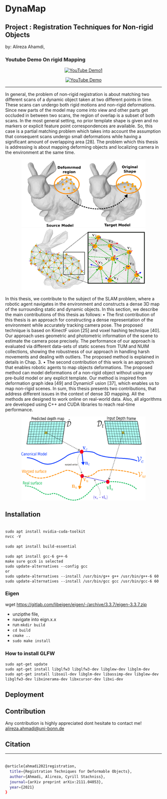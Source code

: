 # DynaMap
## Project : Registration Techniques for Non-rigid Objects
by: Alireza Ahamdi, 

### Youtube Demo On rigid Mapping

<div align="center">
	
[![YouTube Demo1](https://i.ytimg.com/an_webp/Nr2SV6QNiAs/mqdefault_6s.webp?du=3000&sqp=CKLuvI0G&rs=AOn4CLBC9fBXmokbUYNog4GzBFnTqiv2Mg)](https://www.youtube.com/watch?v=Nr2SV6QNiAs)
	
</div>

<div align="center">
	
[![YouTube Demo](https://i.ytimg.com/an_webp/cDG6tOieziQ/mqdefault_6s.webp?du=3000&sqp=CKzhvI0G&rs=AOn4CLCNhiqWK1_6RaUk-g5Dw3olds6eZA)](https://www.youtube.com/watch?v=cDG6tOieziQ)
	
</div>

 ----
 
In general, the problem of non-rigid registration is about matching two different
scans of a dynamic object taken at two different points in time. These scans
can undergo both rigid motions and non-rigid deformations. Since new parts
of the model may come into view and other parts get occluded in between two
scans, the region of overlap is a subset of both scans. In the most general
setting, no prior template shape is given and no markers or explicit feature
point correspondences are available. So, this case is a partial matching problem
which takes into account the assumption that consequent scans undergo small
deformations while having a significant amount of overlapping area [28]. The
problem which this thesis is addressing is about mapping deforming objects and
localizing camera in the environment at the same time.

<div align="center">
	<img src="/doc/nr.png" alt="cadf" width="400" title="cadf"/>
	<img src="/doc/warpfield.png" alt="robotoutside" width="400" title="robotoutside"/>
</div>

In this thesis, we contribute to the subject of the SLAM problem, where a
robotic agent navigates in the environment and constructs a dense 3D map of
the surrounding static and dynamic objects. In this section, we describe the
main contributions of this thesis as follows:
• The first contribution of this thesis is an approach for constructing a dense
representation of the environment while accurately tracking camera pose.
The proposed technique is based on KinectF usion [25] and voxel hashing
technique [40]. Our approach uses geometric and photometric information
of the scene to estimate the camera pose precisely. The performance of our
approach is evaluated via different data-sets of static scenes from TUM
and NUIM collections, showing the robustness of our approach in handling harsh movements and dealing with outliers. The proposed method
is explained in details in Chap. 3.
• The second contribution of this work is an approach that enables robotic
agents to map objects deformations. The proposed method can model
deformations of a non-rigid object without using any pre-build model or
any explicit template. Our method is inspired from deformation graph
idea [49] and DynamicF usion [37], which enables us to map non-rigid
scenes.
In sum, this thesis presents two contributions, that address different issues
in the context of dense 3D mapping. All the methods are designed to work
online on real-world data. Also, all algorithms are developed using C++ and
CUDA libraries to reach real-time performance.

<div align="center">
	<img src="/doc/warpfield_data.png" alt="oldrobot" width="400" title="oldrobot"/>
</div>

## Installation
```

sudo apt install nvidia-cuda-toolkit
nvcc -V

sudo apt install build-essential

sudo apt install gcc-6 g++-6
make sure gcc6 is selected
sudo update-alternatives --config gcc
or
sudo update-alternatives --install /usr/bin/g++ g++ /usr/bin/g++-6 60
sudo update-alternatives --install /usr/bin/gcc gcc /usr/bin/gcc-6 60
```

### Eigen
wget https://gitlab.com/libeigen/eigen/-/archive/3.3.7/eigen-3.3.7.zip 

- unzipthe file,
- navigate into eign.x.x
- run `mkdir build`
- `cd build`
- `cmake ..`
- `sudo make install`

### How to install GLFW
```
sudo apt-get update 
sudo apt-get install libglfw3 libglfw3-dev libglew-dev libglm-dev 
sudo apt-get install libsoil-dev libglm-dev libassimp-dev libglew-dev libglfw3-dev libxinerama-dev libxcursor-dev libxi-dev
```


## Deployment

## **Contribution**

Any contribution is highly appreciated 
dont hesitate to contact me! 
alireza.ahmadi@uni-bonn.de

## Citation
---

```bash

@article{ahmadi2021registration,
  title={Registration Techniques for Deformable Objects},
  author={Ahmadi, Alireza, Cyrill Stachniss},
  journal={arXiv preprint arXiv:2111.04053},
  year={2021}
}

```



